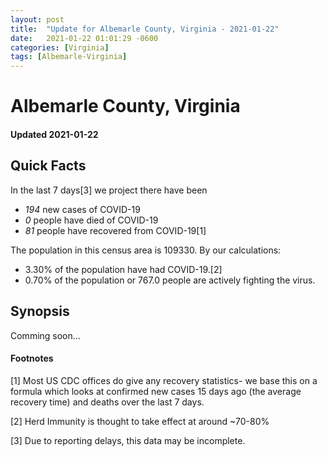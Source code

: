 ```yaml
---
layout: post
title:  "Update for Albemarle County, Virginia - 2021-01-22"
date:   2021-01-22 01:01:29 -0600
categories: [Virginia]
tags: [Albemarle-Virginia]
---
```


# Albemarle County, Virginia
#### Updated 2021-01-22

## Quick Facts

In the last 7 days[3] we project there have been
- *194* new cases of COVID-19
- *0* people have died of COVID-19
- *81* people have recovered from COVID-19[1]

The population in this census area is 109330. By our calculations:
- 3.30% of the population have had COVID-19.[2]
- 0.70% of the population or 767.0 people are actively fighting the virus.

## Synopsis

Comming soon...


#### Footnotes

[1] Most US CDC offices do give any recovery statistics- we base this on a formula which looks at confirmed new cases
15 days ago (the average recovery time) and deaths over the last 7 days.

[2] Herd Immunity is thought to take effect at around ~70-80%

[3] Due to reporting delays, this data may be incomplete.
 
    